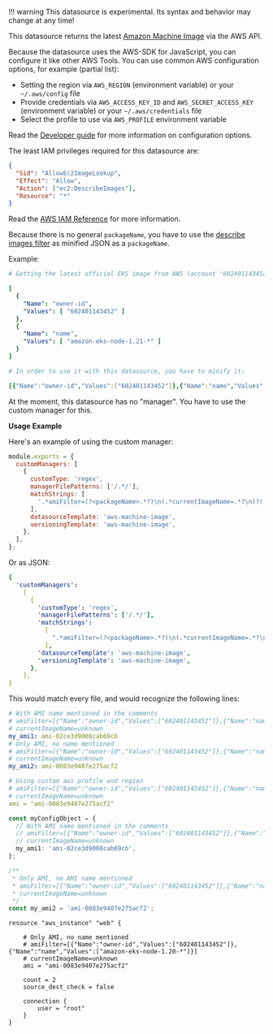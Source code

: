 <!-- prettier-ignore -->
!!! warning
    This datasource is experimental.
    Its syntax and behavior may change at any time!

This datasource returns the latest [Amazon Machine Image](https://docs.aws.amazon.com/en_en/AWSEC2/latest/UserGuide/AMIs.html) via the AWS API.

Because the datasource uses the AWS-SDK for JavaScript, you can configure it like other AWS Tools.
You can use common AWS configuration options, for example (partial list):

- Setting the region via `AWS_REGION` (environment variable) or your `~/.aws/config` file
- Provide credentials via `AWS_ACCESS_KEY_ID` and `AWS_SECRET_ACCESS_KEY` (environment variable) or your `~/.aws/credentials` file
- Select the profile to use via `AWS_PROFILE` environment variable

Read the [Developer guide](https://docs.aws.amazon.com/sdk-for-javascript/v3/developer-guide/configuring-the-jssdk.html) for more information on configuration options.

The least IAM privileges required for this datasource are:

```json
{
  "Sid": "AllowEc2ImageLookup",
  "Effect": "Allow",
  "Action": ["ec2:DescribeImages"],
  "Resource": "*"
}
```

Read the [AWS IAM Reference](https://docs.aws.amazon.com/service-authorization/latest/reference/list_amazonec2.html) for more information.

Because there is no general `packageName`, you have to use the [describe images filter](https://docs.aws.amazon.com/AWSJavaScriptSDK/v3/latest/clients/client-ec2/interfaces/describeimagescommandinput.html#filters) as minified JSON as a `packageName`.

Example:

```yaml
# Getting the latest official EKS image from AWS (account '602401143452' for eu-central-1) for EKS 1.21 (name matches 'amazon-eks-node-1.21-*') would look as a describe images filter like:

[
  {
    "Name": "owner-id",
    "Values": [ "602401143452" ]
  },
  {
    "Name": "name",
    "Values": [ "amazon-eks-node-1.21-*" ]
  }
]

# In order to use it with this datasource, you have to minify it:

[{"Name":"owner-id","Values":["602401143452"]},{"Name":"name","Values":["amazon-eks-node-1.21-*"]}]
```

At the moment, this datasource has no "manager".
You have to use the custom manager for this.

**Usage Example**

Here's an example of using the custom manager:

```javascript
module.exports = {
  customManagers: [
    {
      customType: 'regex',
      managerFilePatterns: ['/.*/'],
      matchStrings: [
        '.*amiFilter=(?<packageName>.*?)\n(.*currentImageName=.*?\n)?(.*\n)?.*?(?<depName>[a-zA-Z0-9-_:]*)[ ]*?[:|=][ ]*?["|\']?(?<currentValue>ami-[a-z0-9]{17})["|\']?.*',
      ],
      datasourceTemplate: 'aws-machine-image',
      versioningTemplate: 'aws-machine-image',
    },
  ],
};
```

Or as JSON:

```yaml
{
  'customManagers':
    [
      {
        'customType': 'regex',
        'managerFilePatterns': ['/.*/'],
        'matchStrings':
          [
            ".*amiFilter=(?<packageName>.*?)\n(.*currentImageName=.*?\n)?(.*\n)?.*?(?<depName>[a-zA-Z0-9-_:]*)[ ]*?[:|=][ ]*?[\"|']?(?<currentValue>ami-[a-z0-9]{17})[\"|']?.*",
          ],
        'datasourceTemplate': 'aws-machine-image',
        'versioningTemplate': 'aws-machine-image',
      },
    ],
}
```

This would match every file, and would recognize the following lines:

```yaml
# With AMI name mentioned in the comments
# amiFilter=[{"Name":"owner-id","Values":["602401143452"]},{"Name":"name","Values":["amazon-eks-node-1.21-*"]}]
# currentImageName=unknown
my_ami1: ami-02ce3d9008cab69cb
# Only AMI, no name mentioned
# amiFilter=[{"Name":"owner-id","Values":["602401143452"]},{"Name":"name","Values":["amazon-eks-node-1.20-*"]}]
# currentImageName=unknown
my_ami2: ami-0083e9407e275acf2

# Using custom aws profile and region
# amiFilter=[{"Name":"owner-id","Values":["602401143452"]},{"Name":"name","Values":["amazon-eks-node-1.20-*"]},{"profile":"test","region":"eu-central-1"}]
# currentImageName=unknown
ami = "ami-0083e9407e275acf2"
```

```typescript
const myConfigObject = {
  // With AMI name mentioned in the comments
  // amiFilter=[{"Name":"owner-id","Values":["602401143452"]},{"Name":"name","Values":["amazon-eks-node-1.21-*"]}]
  // currentImageName=unknown
  my_ami1: 'ami-02ce3d9008cab69cb',
};

/**
 * Only AMI, no AMI name mentioned
 * amiFilter=[{"Name":"owner-id","Values":["602401143452"]},{"Name":"name","Values":["amazon-eks-node-1.20-*"]}]
 * currentImageName=unknown
 */
const my_ami2 = 'ami-0083e9407e275acf2';
```

```hcl
resource "aws_instance" "web" {

    # Only AMI, no name mentioned
    # amiFilter=[{"Name":"owner-id","Values":["602401143452"]},{"Name":"name","Values":["amazon-eks-node-1.20-*"]}]
    # currentImageName=unknown
    ami = "ami-0083e9407e275acf2"

    count = 2
    source_dest_check = false

    connection {
        user = "root"
    }
}
```
